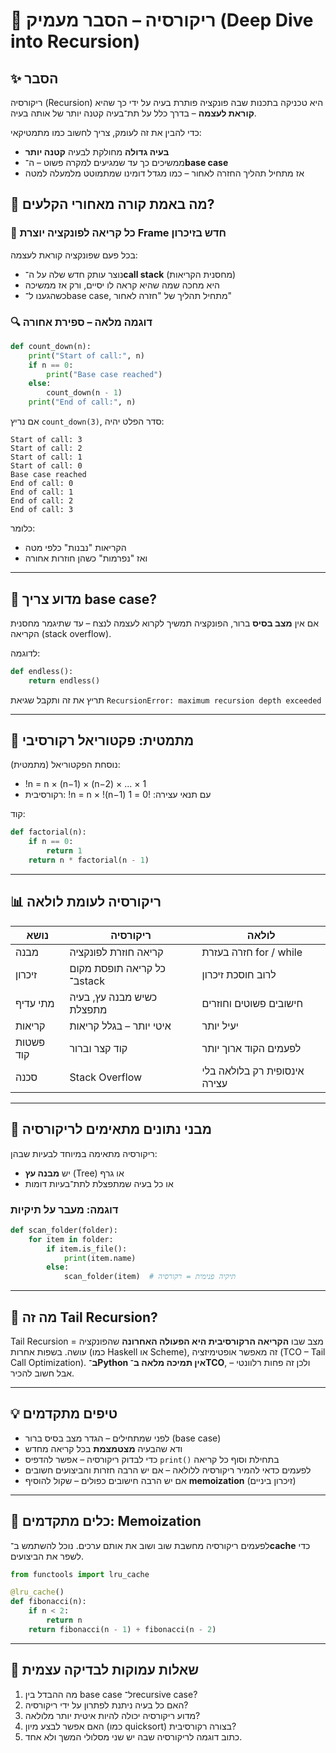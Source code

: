 # 📘 ריקורסיה – הסבר מעמיק (Deep Dive into Recursion)

## ✨ הסבר
ריקורסיה (Recursion) היא טכניקה בתכנות שבה פונקציה פותרת בעיה על ידי כך שהיא **קוראת לעצמה** – בדרך כלל על תת־בעיה קטנה יותר של אותה בעיה.

כדי להבין את זה לעומק, צריך לחשוב כמו מתמטיקאי:
- **בעיה גדולה** מחולקת לבעיה **קטנה יותר**
- ממשיכים כך עד שמגיעים למקרה פשוט – ה־**base case**
- אז מתחיל תהליך החזרה לאחור – כמו מגדל דומינו שמתמוטט מלמעלה למטה

## 🧠 מה באמת קורה מאחורי הקלעים?

### 🔁 כל קריאה לפונקציה יוצרת **Frame** חדש בזיכרון
בכל פעם שפונקציה קוראת לעצמה:
- נוצר עותק חדש שלה על ה־**call stack** (מחסנית הקריאות)
- היא מחכה שמה שהיא קראה לו יסיים, ורק אז ממשיכה
- כשהגענו ל־base case, מתחיל תהליך של "חזרה לאחור"

### 🔍 דוגמה מלאה – ספירת אחורה
```python
def count_down(n):
    print("Start of call:", n)
    if n == 0:
        print("Base case reached")
    else:
        count_down(n - 1)
    print("End of call:", n)
````

אם נריץ `count_down(3)`, סדר הפלט יהיה:

```
Start of call: 3
Start of call: 2
Start of call: 1
Start of call: 0
Base case reached
End of call: 0
End of call: 1
End of call: 2
End of call: 3
```

כלומר:

* הקריאות "נבנות" כלפי מטה
* ואז "נפרמות" כשהן חוזרות אחורה

---

## 🧠 מדוע צריך base case?

אם אין **מצב בסיס** ברור, הפונקציה תמשיך לקרוא לעצמה לנצח – עד שתיגמר מחסנית הקריאה (stack overflow).

לדוגמה:

```python
def endless():
    return endless()
```

תריץ את זה ותקבל שגיאת `RecursionError: maximum recursion depth exceeded`

---

## 🧠 מתמטית: פקטוריאל רקורסיבי

נוסחת הפקטוריאל (מתמטית):

* !n = n × (n−1) × (n−2) × ... × 1
* רקורסיבית:
  !n = n × !(n−1)
  עם תנאי עצירה: !0 = 1

קוד:

```python
def factorial(n):
    if n == 0:
        return 1
    return n * factorial(n - 1)
```

---

## 📊 ריקורסיה לעומת לולאה

| נושא      | ריקורסיה                    | לולאה                        |
| --------- | --------------------------- | ---------------------------- |
| מבנה      | קריאה חוזרת לפונקציה        | חזרה בעזרת for / while       |
| זיכרון    | כל קריאה תופסת מקום ב־stack | לרוב חוסכת זיכרון            |
| מתי עדיף  | כשיש מבנה עץ, בעיה מתפצלת   | חישובים פשוטים וחוזרים       |
| קריאות    | איטי יותר – בגלל קריאות     | יעיל יותר                    |
| פשטות קוד | קוד קצר וברור               | לפעמים הקוד ארוך יותר        |
| סכנה      | Stack Overflow              | אינסופית רק בלולאה בלי עצירה |

---

## 🌲 מבני נתונים מתאימים לריקורסיה

ריקורסיה מתאימה במיוחד לבעיות שבהן:

* יש **מבנה עץ** (Tree) או גרף
* או כל בעיה שמתפצלת לתת־בעיות דומות

### דוגמה: מעבר על תיקיות

```python
def scan_folder(folder):
    for item in folder:
        if item.is_file():
            print(item.name)
        else:
            scan_folder(item)  # תיקיה פנימית = רקורסיה
```

---

## 🧠 מה זה Tail Recursion?

Tail Recursion = מצב שבו **הקריאה הרקורסיבית היא הפעולה האחרונה** שהפונקציה עושה.
בשפות אחרות (כמו Haskell או Scheme), זה מאפשר אופטימיזציה (TCO – Tail Call Optimization).
**ב־Python אין תמיכה מלאה ב־TCO**, ולכן זה פחות רלוונטי – אבל חשוב להכיר.

---

## 💡 טיפים מתקדמים

* לפני שמתחילים – הגדר מצב בסיס ברור (base case)
* ודא שהבעיה **מצטמצמת** בכל קריאה מחדש
* כדי לבדוק ריקורסיה – אפשר להדפיס `print()` בתחילת וסוף כל קריאה
* לפעמים כדאי להמיר ריקורסיה ללולאה – אם יש הרבה חזרות והביצועים חשובים
* אם יש הרבה חישובים כפולים – שקול להוסיף **memoization** (זיכרון ביניים)

---

## 🧠 כלים מתקדמים: Memoization

לפעמים ריקורסיה מחשבת שוב ושוב את אותם ערכים. נוכל להשתמש ב־**cache** כדי לשפר את הביצועים.

```python
from functools import lru_cache

@lru_cache()
def fibonacci(n):
    if n < 2:
        return n
    return fibonacci(n - 1) + fibonacci(n - 2)
```

---

## 🧩 שאלות עמוקות לבדיקה עצמית

1. מה ההבדל בין base case ל־recursive case?
2. האם כל בעיה ניתנת לפתרון על ידי ריקורסיה?
3. מדוע ריקורסיה יכולה להיות איטית יותר מלולאה?
4. האם אפשר לבצע מיון (כמו quicksort) בצורה רקורסיבית?
5. כתוב דוגמה לריקורסיה שבה יש שני מסלולי המשך ולא אחד.

